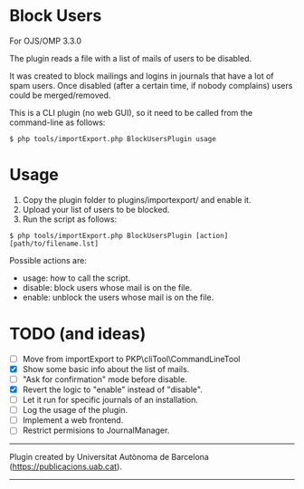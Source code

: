 Block Users
===========

For OJS/OMP 3.3.0

The plugin reads a file with a list of mails of users to be disabled.

It was created to block mailings and logins in journals that have a lot of spam users.
Once disabled (after a certain time, if nobody complains) users could be merged/removed.

This is a CLI plugin (no web GUI), so it need to be called from the command-line as follows:

```
$ php tools/importExport.php BlockUsersPlugin usage
```

Usage
=====

1. Copy the plugin folder to plugins/importexport/ and enable it. 
2. Upload your list of users to be blocked.
3. Run the script as follows: 
```
$ php tools/importExport.php BlockUsersPlugin [action] [path/to/filename.lst]
```

Possible actions are:
- usage: how to call the script.
- disable: block users whose mail is on the file.
- enable: unblock the users whose mail is on the file.


TODO (and ideas)
================

- [ ] Move from importExport to PKP\cliTool\CommandLineTool
- [x] Show some basic info about the list of mails.
- [ ] "Ask for confirmation" mode before disable.
- [x] Revert the logic to "enable" instead of "disable".
- [ ] Let it run for specific journals of an installation.
- [ ] Log the usage of the plugin.
- [ ] Implement a web frontend.
- [ ] Restrict permisions to JournalManager.

***
Plugin created by Universitat Autònoma de Barcelona (https://publicacions.uab.cat).
***
